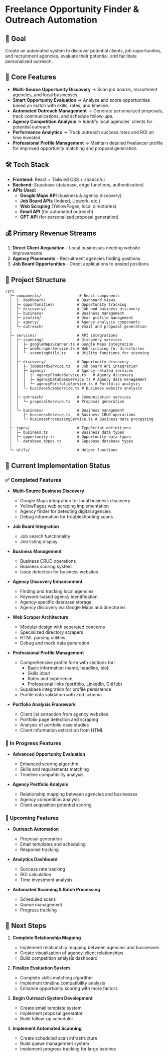 
# Freelance Opportunity Finder & Outreach Automation

## 🎯 Goal
Create an automated system to discover potential clients, job opportunities, and recruitment agencies, evaluate their potential, and facilitate personalized outreach.

## 📌 Core Features
- **Multi-Source Opportunity Discovery** → Scan job boards, recruitment agencies, and local businesses.
- **Smart Opportunity Evaluation** → Analyze and score opportunities based on match with skills, rates, and timeline.
- **Automated Outreach Management** → Generate personalized proposals, track communications, and schedule follow-ups.
- **Agency Competition Analysis** → Identify local agencies' clients for potential outreach.
- **Performance Analytics** → Track outreach success rates and ROI on time invested.
- **Professional Profile Management** → Maintain detailed freelancer profile for improved opportunity matching and proposal generation.

## 🛠 Tech Stack
- **Frontend:** React + Tailwind CSS + shadcn/ui
- **Backend:** Supabase (database, edge functions, authentication)
- **APIs Used:** 
  - **Google Maps API** (business & agency discovery)
  - **Job Board APIs** (Indeed, Upwork, etc.)
  - **Web Scraping** (YellowPages, local directories)
  - **Email API** (for automated outreach)
  - **GPT API** (for personalized proposal generation)

## 💰 Primary Revenue Streams
1. **Direct Client Acquisition** - Local businesses needing website improvements
2. **Agency Placements** - Recruitment agencies finding positions
3. **Job Board Opportunities** - Direct applications to posted positions

## 📂 Project Structure
```
/src
  ├─ components/                 # React components
  │  ├─ dashboard/              # Dashboard views
  │  ├─ opportunities/          # Opportunity tracking
  │  ├─ discovery/              # Job and business discovery
  │  ├─ business/               # Business management
  │  ├─ profile/                # User profile management
  │  ├─ agency/                 # Agency analysis components
  │  └─ outreach/               # Email and proposal generation
  │
  ├─ services/                  # API integrations
  │  ├─ scanning/               # Discovery services
  │  │  ├─ googleMapsScanner.ts # Google Maps integration
  │  │  ├─ webScraperService.ts # Web scraping for directories
  │  │  └─ scanningUtils.ts     # Utility functions for scanning
  │  │
  │  ├─ discovery/              # Opportunity discovery
  │  │  ├─ jobBoardService.ts   # Job board API integration
  │  │  ├─ agency/              # Agency-related services
  │  │  │  ├─ agencyFinderService.ts   # Agency discovery
  │  │  │  ├─ agencyDatabaseService.ts # Agency data management
  │  │  │  └─ agencyPortfolioService.ts # Portfolio analysis
  │  │  └─ businessScanService.ts # Business website analysis
  │  │
  │  ├─ outreach/               # Communication services
  │  │  └─ proposalService.ts   # Proposal generation
  │  │
  │  └─ business/               # Business management
  │     ├─ businessService.ts   # Business CRUD operations
  │     └─ businessProcessingService.ts # Business data processing
  │
  ├─ types/                     # TypeScript definitions
  │  ├─ business.ts             # Business data types
  │  ├─ opportunity.ts          # Opportunity data types
  │  └─ database.types.ts       # Supabase database types
  │
  └─ utils/                     # Helper functions
```

## 🔄 Current Implementation Status

### ✅ Completed Features
- **Multi-Source Business Discovery**
  - Google Maps integration for local business discovery
  - YellowPages web scraping implementation
  - Agency finder for detecting digital agencies
  - Debug information for troubleshooting scans
  
- **Job Board Integration**
  - Job search functionality
  - Job listing display
  
- **Business Management**
  - Business CRUD operations
  - Business scoring system
  - Issue detection for business websites

- **Agency Discovery Enhancement**
  - Finding and tracking local agencies
  - Keyword-based agency identification
  - Agency-specific database storage
  - Agency discovery via Google Maps and directories

- **Web Scraper Architecture**
  - Modular design with separated concerns
  - Specialized directory scrapers
  - HTML parsing utilities
  - Debug and mock data generation

- **Professional Profile Management**
  - Comprehensive profile form with sections for:
    - Basic information (name, headline, bio)
    - Skills input
    - Rates and experience
    - Professional links (portfolio, LinkedIn, GitHub)
  - Supabase integration for profile persistence
  - Profile data validation with Zod schema
  
- **Portfolio Analysis Framework**
  - Client list extraction from agency websites
  - Portfolio page detection and scraping
  - Analysis of portfolio case studies
  - Client information extraction from HTML

### 🔄 In Progress Features
- **Advanced Opportunity Evaluation**
  - Enhanced scoring algorithm
  - Skills and requirements matching
  - Timeline compatibility analysis
  
- **Agency Portfolio Analysis**
  - Relationship mapping between agencies and businesses
  - Agency competition analysis
  - Client acquisition potential scoring

### 🔲 Upcoming Features
- **Outreach Automation**
  - Proposal generation
  - Email templates and scheduling
  - Response tracking
  
- **Analytics Dashboard**
  - Success rate tracking
  - ROI calculation
  - Time investment analysis
  
- **Automated Scanning & Batch Processing**
  - Scheduled scans
  - Queue management
  - Progress tracking

## 🎯 Next Steps
1. **Complete Relationship Mapping**
   - Implement relationship mapping between agencies and businesses
   - Create visualization of agency-client relationships
   - Build competition analysis dashboard
   
2. **Finalize Evaluation System**
   - Complete skills matching algorithm
   - Implement timeline compatibility analysis
   - Enhance opportunity scoring with more factors
   
3. **Begin Outreach System Development**
   - Create email template system
   - Implement proposal generator
   - Build follow-up scheduler
   
4. **Implement Automated Scanning**
   - Create scheduled scan infrastructure
   - Build queue management system
   - Implement progress tracking for large batches
